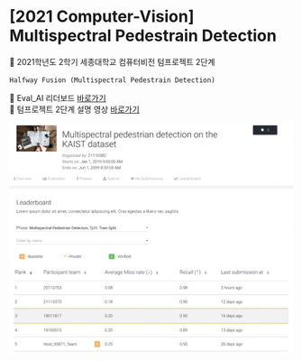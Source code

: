 # [2021 Computer-Vision] Multispectral Pedestrain Detection

📌 2021학년도 2학기 세종대학교 컴퓨터비전 텀프로젝트 2단계

```
Halfway Fusion (Multispectral Pedestrain Detection)
```

📍 Eval_AI 리더보드 [바로가기](http://203.250.148.129:3088/web/challenges/challenge-page/52/overview)   
📍 텀프로젝트 2단계 설명 영상 [바로가기]()

![leaderboard](./ComputerVision_Leaderboard.png)